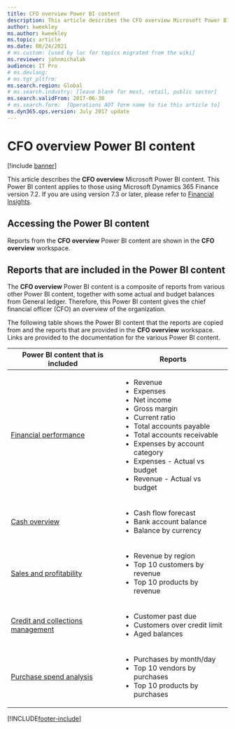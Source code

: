 ```yaml
---
title: CFO overview Power BI content
description: This article describes the CFO overview Microsoft Power BI content. 
author: kweekley
ms.author: kweekley
ms.topic: article
ms.date: 08/24/2021
# ms.custom: [used by loc for topics migrated from the wiki]
ms.reviewer: johnmichalak
audience: IT Pro
# ms.devlang: 
# ms.tgt_pltfrm: 
ms.search.region: Global
# ms.search.industry: [leave blank for most, retail, public sector]
ms.search.validFrom: 2017-06-30
# ms.search.form:  [Operations AOT form name to tie this article to]
ms.dyn365.ops.version: July 2017 update 
---
```


# CFO overview Power BI content

[!include [banner](../includes/banner.md)] 

This article describes the **CFO overview** Microsoft Power BI content. This Power BI content applies to those using Microsoft Dynamics 365 Finance version 7.2. If you are using version 7.3 or later, please refer to [Financial Insights](financial-insights.md).

## Accessing the Power BI content

Reports from the **CFO overview** Power BI content are shown in the **CFO overview** workspace.

## Reports that are included in the Power BI content
The **CFO overview** Power BI content is a composite of reports from various other Power BI content, together with some actual and budget balances from General ledger. Therefore, this Power BI content gives the chief financial officer (CFO) an overview of the organization.

The following table shows the Power BI content that the reports are copied from and the reports that are provided in the **CFO overview** workspace. Links are provided to the documentation for the various Power BI content.

| Power BI content that is included | Reports |
|-----------------------------------|---------|
| [Financial performance](financial-performance-power-bi-content-pack.md) | <ul><li>Revenue</li><li>Expenses</li><li>Net income</li><li>Gross margin</li><li>Current ratio</li><li>Total accounts payable</li><li>Total accounts receivable</li><li>Expenses by account category</li><li>Expenses - Actual vs budget</li><li>Revenue - Actual vs budget</li></ul> |
| [Cash overview](../../../finance/cash-bank-management/Cash-Overview-Power-BI-content.md) | <ul><li>Cash flow forecast</li><li>Bank account balance</li><li>Balance by currency</li></ul> |
| [Sales and profitability](sales-profitability-performance-content-pack.md) | <ul><li>Revenue by region</li><li>Top 10 customers by revenue</li><li>Top 10 products by revenue</li></ul> |
| [Credit and collections management](../../../finance/accounts-receivable/credit-collections-power-bi.md) | <ul><li>Customer past due</li><li>Customers over credit limit</li><li>Aged balances</li></ul> |
| [Purchase spend analysis](../../../finance/accounts-receivable/credit-collections-power-bi.md) | <ul><li>Purchases by month/day</li><li>Top 10 vendors by purchases</li><li>Top 10 products by purchases</li></ul> |


[!INCLUDE[footer-include](../../../includes/footer-banner.md)]

